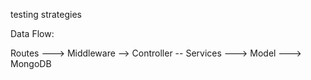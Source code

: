 testing strategies

Data Flow:

Routes ---> Middleware --> Controller -- Services ---> Model ---> MongoDB
